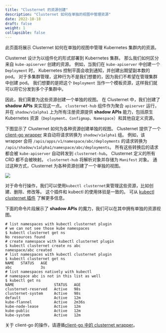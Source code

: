 ```yaml
---
title: "Clusternet 的资源创建"
description: "Clusternet 如何在单独的视图中管理资源"
date: 2022-10-18
draft: false
weight: 1
collapsible: false
---
```


此页面将展示 Clusternet 如何在单独的视图中管理 Kubernetes 集群内的资源。

Clusternet 设计为以组件化的形式部署到 Kubernetes 集群。
那么我们如何区分来自 `kube-apiserver` 创建的资源。
例如，当我们在 `kube-apiserver` 中创建一个 `Deployment` 时， Kubernetes 控制平面会收到通知，并创建出期望副本数的 pod。 
对于多集群管理，这种行为不是我们想要的，因为我们不希望在管理集群中创建 pod。 
我们想要的是把这个 `Deployment` 当作一个模板资源，这样我们就可以将它分发到多个子集群中。

因此，我们需要为这些资源创建一个单独的视图。 
在 Clusternet 中，我们创建了 **shadow APIs** 来实现这一点。
`clusternet-hub` 组件作为聚合 `apiserver` 运行，并在 `shadow/v1alpha1` 上为所有注册资源提供 **shadow APIs** 能力，包括原生 Kubernetes 资源（`Deployment`、`Configmap`、`Namespace`）和其他自定义资源。

下图显示了 Clusternet 如何为各种资源创建单独的视图。
Clusternet 提供了一个 [client-go wrapper](/docs/tutorials/using-client-go-in-clusternet/) 来自动将请求转换为 `shadow/v1alpha1` 组。
例如，该 wrapper 会将 `/apis/apps/v1/namespace/abc/deployments` 的请求转换为 `/apis/shadow/v1alpha1/namespace/abc/deployments`。
所有这些转换后的请求都会被 `kube-apiserver` 自动转发到 `clusternet-hub`。
Clusternet 定义的所有 CRD 都不会被映射。
`clusternet-hub` 将解析对象并存储为 `Manifest` 对象。
通过这种方式，Clusternet 为各种资源创建了一个单独的视图。

![](/images/clusternet-shadow-api.png)

对于命令行操作，我们可以使用`kubectl clusternet`来管理这些资源，比如创建、删除、修改等。
这个插件和 kubectl 的使用体验是一致的。 可从 [kubectl clusternet 插件](/docs/kubectl-clusternet/) 了解更多信息。

下面的命令片段展示了 **shadow APIs** 的魔力，我们可以在其中拥有单独的资源视图。

```shell
# list namespaces with kubectl clusternet plugin
# we can not see those kube namespaces
$ kubectl clusternet get ns
No resources found
# create namespace with kubectl clusternet plugin
$ kubectl clusternet create ns abc
namespace/abc created
# list namespaces with kubectl clusternet plugin
$ kubectl clusternet get ns
NAME   STATUS   AGE
abc             3s
# list namespaces natively with kubectl
# namespace abc is not in this list as well
$ kubectl get ns
NAME                  STATUS   AGE
clusternet-reserved   Active   98s
clusternet-system     Active   98s
default               Active   12m
kube-flannel          Active   2m36s
kube-node-lease       Active   12m
kube-public           Active   12m
kube-system           Active   12m
```

关于 client-go 的操作，请遵循[client-go 中的 clusternet wrapper](/docs/tutorials/using-client-go-in-clusternet/)。
